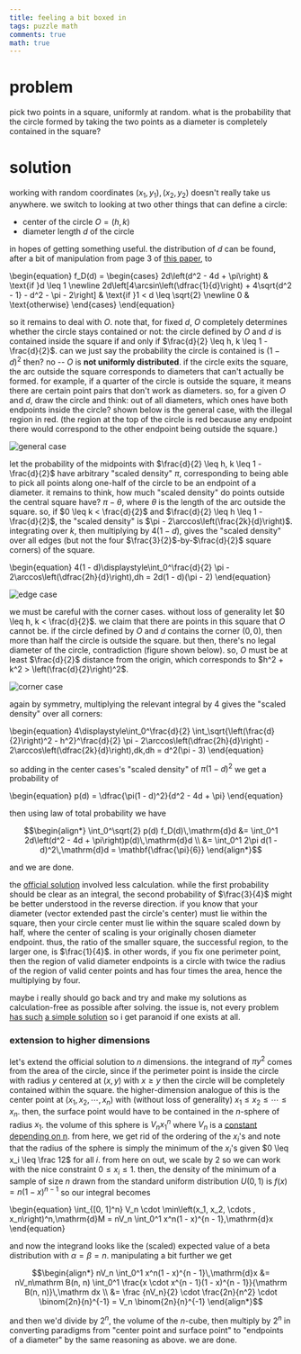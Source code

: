 ```yaml
---
title: feeling a bit boxed in
tags: puzzle math
comments: true
math: true
---
```


<!--more-->

# problem

pick two points in a square, uniformly at random. what is the probability that the circle formed by taking the two points as a diameter is completely contained in the square? 

# solution

working with random coordinates $\left(x_1, y_1\right), \left(x_2, y_2\right)$ doesn't really take us anywhere. we switch to looking at two other things that can define a circle: 

* center of the circle $O = (h, k)$
* diameter length $d$ of the circle

in hopes of getting something useful. the distribution of $d$ can be found, after a bit of manipulation from page 3 of [this paper](https://people.kth.se/~johanph/habc.pdf), to 

\begin{equation}
f_D(d) = \begin{cases}
2d\left(d^2 - 4d + \pi\right) & \text{if }d \leq 1 \newline
2d\left[4\arcsin\left(\dfrac{1}{d}\right) + 4\sqrt{d^2 - 1} - d^2 - \pi - 2\right] & \text{if }1 < d \leq \sqrt{2} \newline
0 & \text{otherwise}
\end{cases}
\end{equation}

so it remains to deal with $O$. note that, for fixed $d$, $O$ completely determines whether the circle stays contained or not: the circle defined by $O$ and $d$ is contained inside the square if and only if $\frac{d}{2} \leq h, k \leq 1 - \frac{d}{2}$. can we just say the probability the circle is contained is $(1 - d)^2$ then? no -- $O$ is **not uniformly distributed**. if the circle exits the square, the arc outside the square corresponds to diameters that can't actually be formed. for example, if a quarter of the circle is outside the square, it means there are certain point pairs that don't work as diameters. so, for a given $O$ and $d$, draw the circle and think: out of all diameters, which ones have both endpoints inside the circle? shown below is the general case, with the illegal region in red. (the region at the top of the circle is red because any endpoint there would correspond to the other endpoint being outside the square.)

![general case](/assets/img/js%2002.24/1.png)

let the probability of the midpoints with $\frac{d}{2} \leq h, k \leq 1 - \frac{d}{2}$ have arbitrary "scaled density" $\pi$, corresponding to being able to pick all points along one-half of the circle to be an endpoint of a diameter. it remains to think, how much "scaled density" do points outside the central square have? $\pi - \theta$, where $\theta$ is the length of the arc outside the square. so, if $0 \leq k < \frac{d}{2}$ and $\frac{d}{2} \leq h \leq 1 - \frac{d}{2}$, the "scaled density" is $\pi - 2\arccos\left(\frac{2k}{d}\right)$. integrating over $k$, then multiplying by $4(1 - d)$, gives the "scaled density" over all edges (but not the four $\frac{3}{2}$-by-$\frac{d}{2}$ square corners) of the square. 

\begin{equation}
4(1 - d)\displaystyle\int_0^\frac{d}{2} \pi - 2\arccos\left(\dfrac{2h}{d}\right)\,dh = 2d(1 - d)(\pi - 2)
\end{equation}

![edge case](/assets/img/js%2002.24/2.png)

we must be careful with the corner cases. without loss of generality let $0 \leq h, k < \frac{d}{2}$. we claim that there are points in this square that $O$ cannot be. if the circle defined by $O$ and $d$ contains the corner $(0, 0)$, then more than half the circle is outside the square. but then, there's no legal diameter of the circle, contradiction (figure shown below). so, $O$ must be at least $\frac{d}{2}$ distance from the origin, which corresponds to $h^2 + k^2 > \left(\frac{d}{2}\right)^2$. 

![corner case](/assets/img/js%2002.24/3.png)

again by symmetry, multiplying the relevant integral by $4$ gives the "scaled density" over all corners: 

\begin{equation}
4\displaystyle\int_0^\frac{d}{2} \int_\sqrt{\left(\frac{d}{2}\right)^2 - h^2}^\frac{d}{2} \pi - 2\arccos\left(\dfrac{2h}{d}\right) - 2\arccos\left(\dfrac{2k}{d}\right)\,dk\,dh = d^2(\pi - 3)
\end{equation}

so adding in the center cases's "scaled density" of $\pi(1 - d)^2$ we get a probability of 

\begin{equation}
p(d) = \dfrac{\pi(1 - d)^2}{d^2 - 4d + \pi}
\end{equation}

then using law of total probability we have 

$$\begin{align*}
\int_0^\sqrt{2} p(d) f_D(d)\,\mathrm{d}d &= \int_0^1 2d\left(d^2 - 4d + \pi\right)p(d)\,\mathrm{d}d \\
&= \int_0^1 2\pi d(1 - d)^2\,\mathrm{d}d = \mathbf{\dfrac{\pi}{6}}
\end{align*}$$

and we are done.

the [official solution](https://www.janestreet.com/puzzles/some-off-square-solution/) involved less calculation. while the first probability should be clear as an integral, the second probability of $\frac{3}{4}$ might be better understood in the reverse direction. if you know that your diameter (vector extended past the circle's center) must lie within the square, then your circle center must lie within the square scaled down by half, where the center of scaling is your originally chosen diameter endpoint. thus, the ratio of the smaller square, the successful region, to the larger one, is $\frac{1}{4}$. in other words, if you fix one perimeter point, then the region of valid diameter endpoints is a circle with twice the radius of the region of valid center points and has four times the area, hence the multiplying by four. 

maybe i really should go back and try and make my solutions as calculation-free as possible after solving. the issue is, not every problem [has such](/continuousblackjack.html) [a simple solution](/buffonsneedle.html) so i get paranoid if one exists at all. 

### extension to higher dimensions

let's extend the official solution to $n$ dimensions. the integrand of $\pi y^2$ comes from the area of the circle, since if the perimeter point is inside the circle with radius $y$ centered at $(x, y)$ with $x \geq y$ then the circle will be completely contained within the square. the higher-dimension analogue of this is the center point at $(x_1, x_2, \cdots , x_n)$ with (without loss of generality) $x_1 \leq x_2 \leq \cdots \leq x_n$. then, the surface point would have to be contained in the $n$-sphere of radius $x_1$. the volume of this sphere is $V_n x_1^n$ where $V_n$ is a [constant depending on n](https://en.wikipedia.org/wiki/Volume_of_an_n-ball#Closed_form). from here, we get rid of the ordering of the $x_i$'s and note that the radius of the sphere is simply the minimum of the $x_i$'s given $0 \leq x_i \leq \frac 12$ for all $i$. from here on out, we scale by $2$ so we can work with the nice constraint $0 \leq x_i \leq 1$. then, the density of the minimum of a sample of size $n$ drawn from the standard uniform distribution $U(0, 1)$ is $f(x) = n(1 - x)^{n - 1}$ so our integral becomes

\begin{equation}
\int_{[0, 1]^n} V_n \cdot \min\left(x_1, x_2, \cdots , x_n\right)^n\,\mathrm{d}M = nV_n \int_0^1 x^n(1 - x)^{n - 1}\,\mathrm{d}x
\end{equation}

and now the integrand looks like the (scaled) expected value of a beta distribution with $\alpha = \beta = n$. manipulating a bit further we get 

$$\begin{align*}
nV_n \int_0^1 x^n(1 - x)^{n - 1}\,\mathrm{d}x &= nV_n\mathrm B(n, n) \int_0^1 \frac{x \cdot x^{n - 1}(1 - x)^{n - 1}}{\mathrm B(n, n)}\,\mathrm dx \\
&= \frac {nV_n}{2} \cdot \frac{2n}{n^2} \cdot \binom{2n}{n}^{-1} = V_n \binom{2n}{n}^{-1}
\end{align*}$$

and then we'd divide by $2^n$, the volume of the $n$-cube, then multiply by $2^n$ in converting paradigms from "center point and surface point" to "endpoints of a diameter" by the same reasoning as above. we are done.